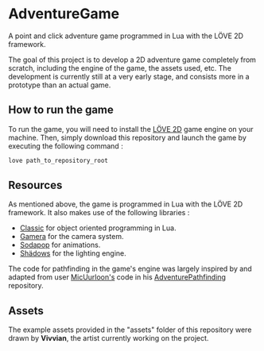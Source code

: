 # AdventureGame
A point and click adventure game programmed in Lua with the LÖVE 2D framework.

The goal of this project is to develop a 2D adventure game completely from scratch, including the engine of the game, the
assets used, etc. The development is currently still at a very early stage, and consists more in a prototype than an actual 
game.

## How to run the game

To run the game, you will need to install the [LÖVE 2D](https://love2d.org/) game engine on your machine. Then, simply download this repository
and launch the game by executing the following command : 

```bash
love path_to_repository_root
```

## Resources

As mentioned above, the game is programmed in Lua with the LÖVE 2D framework. It also makes use of the following libraries :
- [Classic](https://github.com/rxi/classic/) for object oriented programming in Lua.
- [Gamera](https://github.com/kikito/gamera) for the camera system.
- [Sodapop](https://github.com/tesselode/sodapop) for animations.
- [Shädows](https://github.com/matiasah/shadows) for the lighting engine.

The code for pathfinding in the game's engine was largely inspired by and adapted from user [MicUurloon's](https://github.com/MicUurloon)
code in his [AdventurePathfinding](https://github.com/MicUurloon/AdventurePathfinding) repository. 

## Assets

The example assets provided in the "assets" folder of this repository were drawn by **Vivvian**, the artist currently working
on the project.
